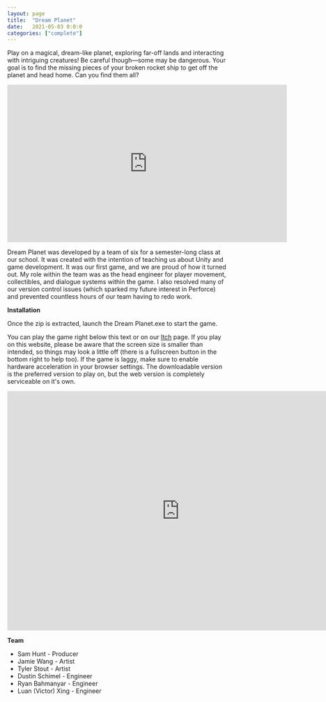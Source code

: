 ```yaml
---
layout: page
title:  "Dream Planet"
date:   2021-05-03 0:0:0
categories: ["complete"]
---
```

Play on a magical, dream-like planet, exploring far-off lands and interacting with intriguing creatures! Be careful though—some may be dangerous. Your goal is to find the missing pieces of your broken rocket ship to get off the planet and head home. Can you find them all?

<center><iframe width="642" height="362" src="https://www.youtube-nocookie.com/embed/RTaO13VMaoA?si=kheLmEUKG1p8wni_" title="YouTube video player" frameborder="0" allow="accelerometer; autoplay; clipboard-write; encrypted-media; gyroscope; picture-in-picture; web-share" referrerpolicy="strict-origin-when-cross-origin" allowfullscreen></iframe></center>

Dream Planet was developed by a team of six for a semester-long class at our school. It was created with the intention of teaching us about Unity and game development. It was our first game, and we are proud of how it turned out. My role within the team was as the head engineer for player movement, collectibles, and dialogue systems within the game. I also resolved many of our version control issues (which sparked my future interest in Perforce) and prevented countless hours of our team having to redo work.

**Installation** 

Once the zip is extracted, launch the Dream Planet.exe to start the game.

You can play the game right below this text or on our [Itch][dreamplanet-itch] page. If you play on this website, please be aware that the screen size is smaller than intended, so things may look a little off (there is a fullscreen button in the bottom right to help too). If the game is laggy, make sure to enable hardware acceleration in your browser settings. The downloadable version is the preferred version to play on, but the web version is completely serviceable on it's own.

<center><iframe frameborder="0" src="https://itch.io/embed-upload/11022733?color=c2dcfe" allowfullscreen="" width="790" height="550"><a href="https://hunt7721.itch.io/dream-planet">Play Dream Planet on itch.io</a></iframe></center>

**Team** 
- Sam Hunt - Producer
- Jamie Wang - Artist
- Tyler Stout - Artist
- Dustin Schimel - Engineer
- Ryan Bahmanyar - Engineer
- Luan (Victor) Xing - Engineer

[dreamplanet-git]: https://github.com/DustinSchimel/Dream_Planet
[dreamplanet-itch]: https://hunt7721.itch.io/dream-planet